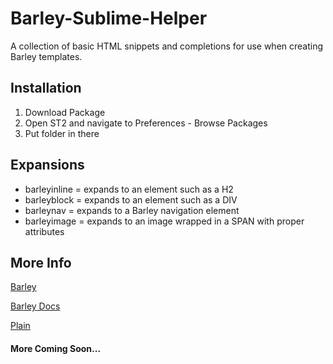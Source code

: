 Barley-Sublime-Helper
=====================

A collection of basic HTML snippets and completions for use when creating Barley templates.

## Installation

1. Download Package
2. Open ST2 and navigate to Preferences - Browse Packages
3. Put folder in there

## Expansions

* barleyinline = expands to an element such as a H2
* barleyblock = expands to an element such as a DIV
* barleynav = expands to a Barley navigation element
* barleyimage = expands to an image wrapped in a SPAN with proper attributes

## More Info

[Barley](http://getbarley.com/)

[Barley Docs](http://getbarley.com/docs/templates)

[Plain](http://plainmade.com/)

#### More Coming Soon...
